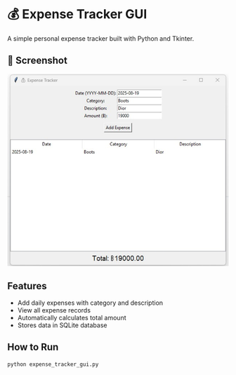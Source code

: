 # 💰 Expense Tracker GUI

A simple personal expense tracker built with Python and Tkinter.

## 📸 Screenshot

![Expense Tracker Screenshot](./s4.jpg)

## Features

- Add daily expenses with category and description
- View all expense records
- Automatically calculates total amount
- Stores data in SQLite database

## How to Run

```bash
python expense_tracker_gui.py
